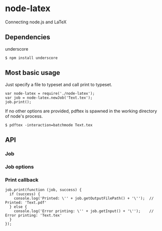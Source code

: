 # node-latex
Connecting node.js and LaTeX

## Dependencies
underscore

    $ npm install underscore


## Most basic usage
Just specify a file to typeset and call print to typeset.

    var node-latex = require('./node-latex');
    var job = node-latex.newJob('Text.tex');
    job.print();

If no other options are provided, pdftex is spawned in the working directory of node's process.

    $ pdftex -interaction=batchmode Text.tex
    

## API
    
### Job

### Job options

### Print callback

    job.print(function (job, success) {
      if (success) {
        console.log('Printed: \'' + job.getOutputFilePath() + '\'');  // Printed: 'Text.pdf'
      } else {
        console.log('Error printing: \'' + job.getInput() + '\'');    // Error printing: 'Text.tex'
      }
    });
